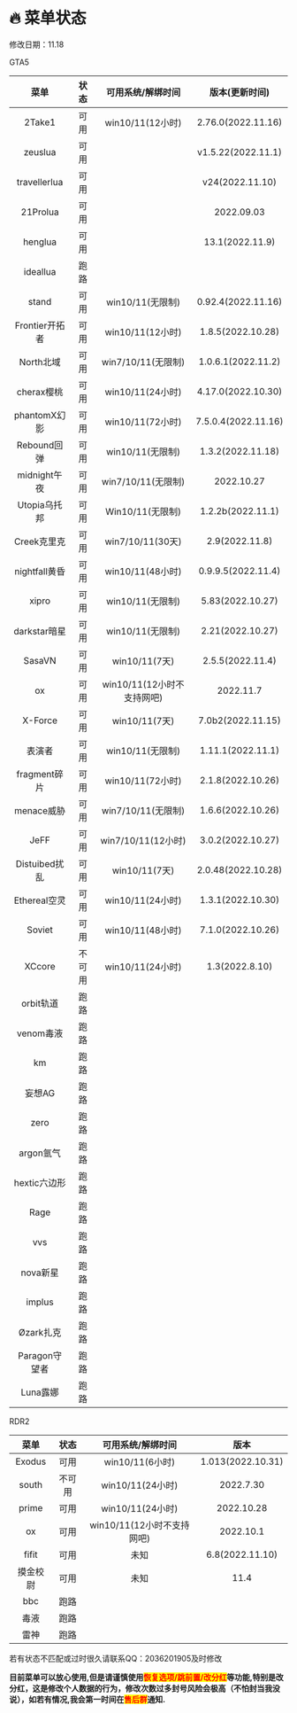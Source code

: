 # 🔥 菜单状态

修改日期：11.18

GTA5

|      菜单      |  状态 |  可用系统/解绑时间   |  版本(更新时间)      |
| :----------: | :----: | :-----------------: | :-----------------: |
|    2Take1    | 可用 |    win10/11(12小时)   |  2.76.0(2022.11.16) |
|    zeuslua   | 可用 |                     | v1.5.22(2022.11.1) |
| travellerlua | 可用 |                     |   v24(2022.11.10)   |
|   21Prolua   | 可用 |                     |      2022.09.03     |
|    henglua   | 可用 |                     |  13.1(2022.11.9)  |
|   ideallua   | 跑路 |                     |                     |
|     stand    | 可用 |   win10/11(无限制)   |  0.92.4(2022.11.16) |
|Frontier开拓者|  可用 |    win10/11(12小时)   |  1.8.5(2022.10.28)  |
|  North北域   | 可用 |   win7/10/11(无限制)   |  1.0.6.1(2022.11.2)  |
|  cherax樱桃  | 可用 |    win10/11(24小时)   |  4.17.0(2022.10.30)  |
| phantomX幻影 |  可用 |    win10/11(72小时)   |  7.5.0.4(2022.11.16) |
|  Rebound回弹 |  可用 |   win10/11(无限制)   |  1.3.2(2022.11.18)  |
| midnight午夜 |  可用 |  win7/10/11(无限制)  |      2022.10.27     |
| Utopia乌托邦 | 可用 |    Win10/11(无限制)    |  1.2.2b(2022.11.1) |
|  Creek克里克 | 可用  |   win7/10/11(30天)    |2.9(2022.11.8)|
| nightfall黄昏|  可用 |    win10/11(48小时)   | 0.9.9.5(2022.11.4) |
|    xipro   |  可用 |    win10/11(无限制)    |   5.83(2022.10.27)  |
| darkstar暗星 |  可用 |    win10/11(无限制)  |   2.21(2022.10.27)  |
|    SasaVN    |  可用 |     win10/11(7天)   |  2.5.5(2022.11.4)  |
|    ox    |  可用 |win10/11(12小时不支持网吧)|      2022.11.7     |
|    X-Force   | 可用 |     win10/11(7天)    |   7.0b2(2022.11.15)  |
|     表演者  |  可用 |    win10/11(无限制) |1.11.1(2022.11.1) |
| fragment碎片 |  可用 |    win10/11(72小时)   |  2.1.8(2022.10.26)  |
|  menace威胁  |  可用 |  win7/10/11(无限制)  |  1.6.6(2022.10.26)  |
|     JeFF     |  可用 |  win7/10/11(12小时) |  3.0.2(2022.10.27)  |
| Distuibed扰乱|  可用 |     win10/11(7天)    |  2.0.48(2022.10.28) |
| Ethereal空灵 | 可用 |    win10/11(24小时)   |  1.3.1(2022.10.30) |
|    Soviet    |  可用 |   win10/11(48小时)  |  7.1.0(2022.10.26)  |
|    XCcore    | 不可用 |   win10/11(24小时)  |   1.3(2022.8.10)  |
|   orbit轨道  |  跑路 |                     |                     |
|   venom毒液  |  跑路 |                     |                     |
|      km      |  跑路 |                     |                     |
|    妄想AG    |  跑路 |                     |                     |
|     zero     |  跑路 |                     |                     |
|   argon氩气  |  跑路 |                     |                     |
|  hextic六边形 |  跑路 |                     |                     |
|     Rage     |  跑路 |                     |                     |
|      vvs     |  跑路 |                     |                     |
|   nova新星   |  跑路 |                     |                     |
|    implus    |  跑路 |                     |                     |
|   Øzark扎克  |  跑路 |                     |                     |
| Paragon守望者 |  跑路 |                     |                     |
|   Luna露娜   |  跑路 |                     |                     |

RDR2

|   菜单   |  状态 |      可用系统/解绑时间      |        版本        |
| :----: | :---: | :-----------------: | :--------------: |
| Exodus |  可用 |    win10/11(6小时)    | 1.013(2022.10.31) |
|  south | 不可用 |    win10/11(24小时)   |     2022.7.30    |
|  prime |  可用 |    win10/11(24小时)   |    2022.10.28    |
|   ox   |  可用 | win10/11(12小时不支持网吧) |     2022.10.1    |
|  fifit |  可用 |          未知         |   6.8(2022.11.10)  |
|  摸金校尉  |  可用 |          未知         |       11.4       |
|   bbc  |  跑路 |                     |                  |
|   毒液   |  跑路 |                     |                  |
|   雷神   |  跑路 |                     |                  |

若有状态不匹配或过时很久请联系QQ：2036201905及时修改

**目前菜单可以放心使用,但是请谨慎使用**<mark style="color:red;">**恢复选项/跳前置/改分红**</mark>**等功能,特别是改分红，这是修改个人数据的行为，修改次数过多封号风险会极高（不怕封当我没说），如若有情况,我会第一时间在**<mark style="color:red;">**售后群**</mark>**通知.**
